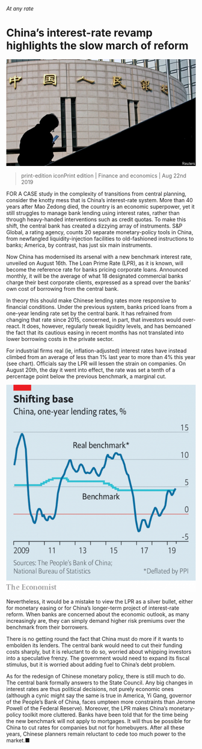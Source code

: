 ###### At any rate

# China’s interest-rate revamp highlights the slow march of reform 

![image](images/20190824_FNP501.jpg) 

> print-edition iconPrint edition | Finance and economics | Aug 22nd 2019 

FOR A CASE study in the complexity of transitions from central planning, consider the knotty mess that is China’s interest-rate system. More than 40 years after Mao Zedong died, the country is an economic superpower, yet it still struggles to manage bank lending using interest rates, rather than through heavy-handed interventions such as credit quotas. To make this shift, the central bank has created a dizzying array of instruments. S&P Global, a rating agency, counts 20 separate monetary-policy tools in China, from newfangled liquidity-injection facilities to old-fashioned instructions to banks; America, by contrast, has just six main instruments. 

Now China has modernised its arsenal with a new benchmark interest rate, unveiled on August 16th. The Loan Prime Rate (LPR), as it is known, will become the reference rate for banks pricing corporate loans. Announced monthly, it will be the average of what 18 designated commercial banks charge their best corporate clients, expressed as a spread over the banks’ own cost of borrowing from the central bank. 

In theory this should make Chinese lending rates more responsive to financial conditions. Under the previous system, banks priced loans from a one-year lending rate set by the central bank. It has refrained from changing that rate since 2015, concerned, in part, that investors would over-react. It does, however, regularly tweak liquidity levels, and has bemoaned the fact that its cautious easing in recent months has not translated into lower borrowing costs in the private sector. 

For industrial firms real (ie, inflation-adjusted) interest rates have instead climbed from an average of less than 1% last year to more than 4% this year (see chart). Officials say the LPR will lessen the strain on companies. On August 20th, the day it went into effect, the rate was set a tenth of a percentage point below the previous benchmark, a marginal cut. 

![image](images/20190824_FNC621.png) 

Nevertheless, it would be a mistake to view the LPR as a silver bullet, either for monetary easing or for China’s longer-term project of interest-rate reform. When banks are concerned about the economic outlook, as many increasingly are, they can simply demand higher risk premiums over the benchmark from their borrowers. 

There is no getting round the fact that China must do more if it wants to embolden its lenders. The central bank would need to cut their funding costs sharply, but it is reluctant to do so, worried about whipping investors into a speculative frenzy. The government would need to expand its fiscal stimulus, but it is worried about adding fuel to China’s debt problem. 

As for the redesign of Chinese monetary policy, there is still much to do. The central bank formally answers to the State Council. Any big changes in interest rates are thus political decisions, not purely economic ones (although a cynic might say the same is true in America, Yi Gang, governor of the People’s Bank of China, faces umpteen more constraints than Jerome Powell of the Federal Reserve). Moreover, the LPR makes China’s monetary-policy toolkit more cluttered. Banks have been told that for the time being the new benchmark will not apply to mortgages. It will thus be possible for China to cut rates for companies but not for homebuyers. After all these years, Chinese planners remain reluctant to cede too much power to the market.■ 

